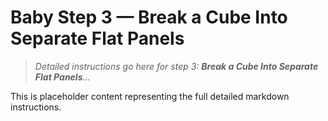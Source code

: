 # Baby Step 3 — Break a Cube Into Separate Flat Panels

> *Detailed instructions go here for step 3: **Break a Cube Into Separate Flat Panels**...*

This is placeholder content representing the full detailed markdown instructions.

